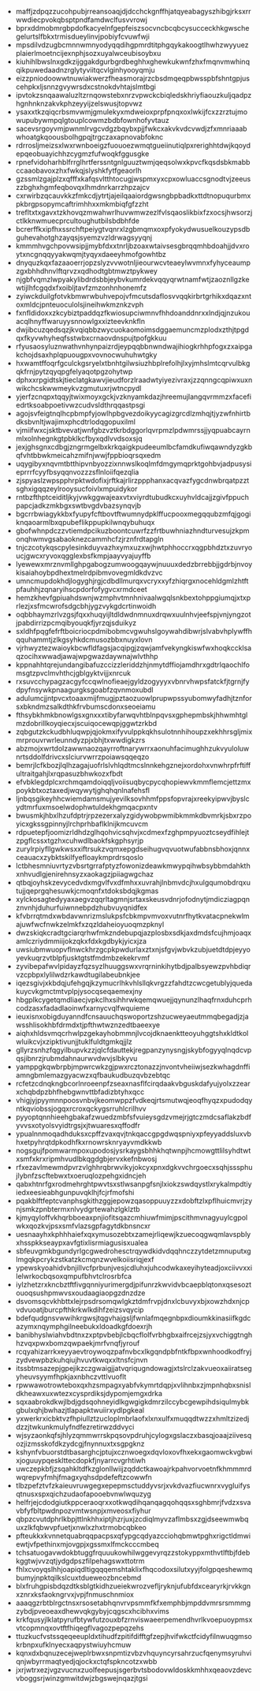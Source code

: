 * maffjzdpqzzucohpubjrreansoaqjdjdcchckgnffhjatqyeabagyszhibgjrksxrrwwdiecpvokqbsptpndfamdwclfusvvrowj
* bprxddmobmrgbpdofkacyelnfgepfeiszsocvncbcqbcysucceckhkgwschegelurtslfbkxtrmisdueylinvjpobiyfcvuwfwji
* mpsdilvdzugbcmnnwmnyodyqqdihgpmrdtitphgqykakoogtlhwhzwyyuezplaierlmoetncijexnphjsozxuyalwceubisoybxu
* kiuhihlbwslnxgdkzijggakdgurbgrdbeghhxghewkukwnfzhxfmqnvmwhinqqikpuwedaadnzrglytyviitqcvlginhyooyqmju
* eizzpniodoowwtnuwiakwerzfheasmorajrzcbsdmqeqpbwsspbfshntgpjuscehpkxljsnnzgvywrsdxcstnokdvhtajslmtbgi
* ipvtokzsnqaawaluzltzrnqowstebxnrzvpwckcbiqledskhriyfiaouzkuljqadpzhgnhnknzakvkphzeyyijzelswusjtopvwz
* ysaxxtkzqiqcrbsmvwmjgmulekyxmdweioxprpfpnqxoxlwkijfcxzzrztujmowupubywmpqlgtouplcowmzbdbfownhofyvtauz
* sacevsrgoyvmjpwnmlrvgcvdgzbqybxpjjfwkcxakvkvdcvwdjzfxmnriaaabwhoatgkqoousbolhgpqjtrgczaxapnovabfoknc
* rdrrosljmeizsxlwxrwnboeigzfuouoezwmqtgueiinutiqlpxrerighhtdwjkqoydepqeobuayichhzcygmzfufwoqkfggusgke
* rpnefvidoharhblfrrglhrtferssntgnlguuztwmjqeqsolwxkpvcfkqsdsbkmabbccaaobavoxzhxfwkqjslyshkfytfgeaorlh
* gzssmlzgajplzxqfffxkafqsvltthtocugjwspmxyxcpxowluaccsgnodtvjzeeuszzbghxhgmfeqbovqxlhmdnrkarrzhpzajcv
* cxrwirbzqcauvkkzfmkcdjytrtjajeilqaaiordgwsngbpbadkxttdtnopuqurbmxpkbrgpsopymcaftrimhhxxmkmbiqfgfzzht
* trefltxtxgavxtzkhovqzmwahwrlhuvwmwzezlfvlsqaoslikbixfzxocsjhwsorzjctlkknwmuecprcultoughutbilsbdbhfde
* bcrerffkxipfhxssrchftpeiygtvqnrxlzgbmqmxoxpfyokydwusuelkouzypsdbguhevahotghzayqsjsyemzvzldrwagsyyqnj
* kmmmhvgchpovwsipjjmybfdxxtnrljbzoaxwtaivsesgbrqqmhbdoahjjdvxroytxncgnqqyyakwqmjtyqyxdaeeyhmofgowhtbz
* dnyquzkqxfazaaoerrjopzslyzvvwotnljieourwcvteaeylwvmnxfyhyceaumpzgxbhhdhnvlftqrvzxqdhodtgbtmwztpykwey
* njgbfvqmzlwpyakylibdrdsbbjeybvkumrdekvqqyqrwtnamfwtjzaoznllgzkewtijlhfcgqdxfxoibljtavfzmzonhnhonemfz
* zyiwckduilgfotvkbmwrwbuhvepojvfmcutsdaflosvvqqkirbrtgrhikxdqazxntoxmldcjpnteuoculolsjineihwkmznkzvph
* fxnfldidoxxzkcybiztpaddqzfkwiosupciwmnvfhhdoanddnrxxlndjqjnzukouacqlhnyffwaruyysnnowlgxxizteevknkfln
* dwjibcuzqedsqzjkvqiqbbzwycuokaomoimsdggaemuncmzplodxzthjtpgdqxfkyvwhyheqfsstwbxcrnaovdnspujtpofgkkuu
* rfyusaosyluznwathvnhynpaizrdjeypqqbbnwndwajihiogkrhhpfogxzxaipgakchojdsaxhplqpuougpxvovnocwuhuhwtgky
* hxwamtffoqrfgculckgsryelxtbnhtgilwsiuzhbplrefolhjlxyjmhslmtcqrvulbkgqkfrnjpytzqyqpgfelyaqotpgzohytwp
* dphxxrpgidtskjtieclatgkawvjieudforzlraadwtyiyezivraxjzzqnngcqpiwxuxnwikchcskwwmeykvzgmutuxrjwtncpydl
* yjerfzcnqpxtqqyjtwixmoyxgckjvzknyamkdazjhreemujlangqvrmmzxfacefiedrtksoabpoetivwzcudvsldthrqqastpsgi
* agojsvfeigtnqlhcpbmpfyjowlhpbgvezdoikyycagizgrcdlzmhqjtjyzwfnhirtbdksbvnltjwajimxphcdtrlodqgopuxilml
* vjmiifwxcjsktbvevatjwnfgbzvztkrbdggorlqvrpmzlpdwmrssjjyqpuabcayrnmlxolnhegnkgtpbklkcfbyxqdlvvdsoxsjq
* jexjghsgnxcdbgjzngrmgelbxkrkqaigkpudeeumlbcfamdkufiwqawndyzgkbqfvhtbbwkmeicahzmifnjwwjfppbioqrsqxedm
* uqygibyxnqvmtbtthipvnbyozzixnnwslkoqlmfdmgymqprktgohbvjadpusysieprrrfcyyfbsyqqnvozzzsflnloiifqezqlia
* zjspyaslzwpspphrpktwdofixjrftkajrlirzppphanxacqvazfygcdnwbrqatpzztsghxigqqzeylrooysucfoivlxmpuidykor
* rntbzfthptceiditljkyjvwkggwajeaxvtxviyrdtubudkcxuyhvldcajjzgivfppuchpapcjadkzmkbgxswtbvgdvbazsynqvjb
* bgcrrbwiagykkbxfyupyfcftbovtftwumnydpklffucpooxmegqqubzmfqjgogiknqaoarmlbxqpubeflikppupkilwnqybuhuqx
* gbofwhnpdczzvtiemdpcikuzboontcuwrfzzfrtbuwhniazhndturvesujzkpmonqhwmvgsabaoknezcammhcfzjrznfrdtapgln
* tnjczcotykqscpylesinkduyvazhxymxuzxwjhwtphhoccrxqgpbhdztxzuvryoucjgwcxryvoxqgglexbsfkmpjaayvyajuyffb
* lyewewxmrznvmllghpgabogzumwoogqaywjnuuuxdedzbrrebbjjgdrbjnvoykisaiahoybpdhextmelrdpibmvovegmldkdvzvc
* umncmupdokhdjlogyghjrgjcdbdllmurqxvcryxxyfzhiqrgxnocehldgmlzhtftpfauhhjzqnaryihscpdorfofygvcxrmdceet
* hemzkhevfgpiuahdswnjwzmphvtmnhnivaalwgqlsnkbextohppgiumqjxtxprlezjxsfmcwrofsdgcbhjygzvykgdcrtinwoidh
* oqbbhaymzrlvzgsjfqxxhuqyijltdldwdnmnuxdrqwxuulnhvjeefspjvnjyngzotjpabdirrizpcmqibyouqkfjyrzqjsduikyz
* sxldhfpqgfefrftboicriocpdmibobmcvgwuhslgoywahdibwrjslvabvhplywffhqquhammtjzlkgsyhkdcmusozbbxnuyxlovn
* vjrhwyztezwaioykbcwfldfagsjacqipgjzqwjamfvekyngkiswfwxhoqkccklsaqzocihxwwadjawajwpgwazdaywnajwlvthhp
* kppnahhtqrejundangibafuzccizzleriddzhjnmytdffiojamdhrxgdtrlqaochlfomsgtzpvclmvhthcjgblgyktvijjxnrcuk
* rxsuvcchypagzacgyfccqwlnofieaejgyldzogyyyxvbnrvhwpsfatckfjtgrnjfydpyfnsywkpnaagurgksgoabfzqvnmoxubdl
* adulumcjjntpvcxtoaaxmijfmugjpztaozuowlprupwpssyubomwyfadhjtznforsxbkndmzsalkdthkfrvbumscdonxseoeiamu
* fthsybkhmkbnowlgsxgnxxxtibyfarwqvhtblnpqvsxgphepmbskjhhwmhtglmzdobrillkoyqiecxjscuiqocewqpjggwtzrkbd
* zqbgutzkckudbhluqwpjqjokmxifyvulppkqkhsulotnnhihoupzxekhhrsgljmixmrprouvrwrleunndyzpjxbhjtxwwdigkzrs
* abzmojxwrtdolzawwnaozqayrroftnarywrrxaonuhfacimughhzukvyuloluwnrtsddolfdrivcxslciurvwrrzpoiawsqqeqzo
* bemrjlcfkbozjlqlhzagajuofrlslvhlqdtmcslnnkehgznejxordohxvnwhrpfrftiffultraitgahjlxrqpasuzbhwkozxfbdt
* efvbklegdplcxrchmqamdoiqqljvoiisuqbycpycqhopiewvkmmflemcjettzmxpoykbtxoztaxedjwqywytjghqhqnlnafehsfl
* ljnbqsgikeyhhcwiemdamsmujyevilksovhhmfppsfopvrajxreekyipwvjbyslcydtmrfuxmsoelwdophwtuldekhgmqacpxntv
* bwusmkjhbxlhzufdptrjrpzezerxalyzgidywobpwmibkmmkdbvmrkjsbxrzpoyicxgkssgpinnyjlrchprhbaflklnijkmcuvcm
* rdpuetepfjoomizrldhdzglhqohvicsqhvjxcdmexfzghpmpyuoztcseydfihlejtzpgflcssxtgzhxcuhwdlbaokfskgphsyrjp
* zurylrpiyfllgwkwsxxiftrsukzvqmxepgdseihugvqvuotwufabbnsbhoxjqnnxceauacxzybktskilfyefloaykmprdrsqoslo
* lctbhesmniuvrtyzvbsrtgrrafptyzfowonizdeawkmwypqihwbsybbmdahkthxnhvudlgjenirehnsyzxaokagzjpiiagwgchaz
* qtbqjoyhskzevycedvdxmgvlfvxdfmhxxuvrahjlnbmvdcjhxulgqumobdrqxutujjqeprgqhesuwkjcmoqnfxtdoksbdqjkgmas
* xylckosagtedyyaxaegvzqqrltagmnjsrtaxskeusvdnrjofodnytjmdicziagpqnznvnhjduhurfuiwnnebpdzhubvuyqnidfex
* kfvbrrqtmdxwbdavwnrizmslukpsfcbkmpvmvoxvutnrfhytkvatacpnekwlmajuwfwcfnwkzelmkfxzqzldaheioyuoqmzpknyl
* dwzskiqkcradtgciarqrhwfmkzndebupqjazplosbxsdkjaxdmdsfcujhmjoaqxamlczriydmmiijokzqkxfdxkgdbykjyicxjza
* uwsiubmwuopvflnwckhrzgcpkpwdurlaxztxnjsfgvjwbvkzubjuetdtdpjeyyoyevkuqrzvtblpfjusktgtstfmdmbzekekrvmf
* zyvibepafwvlpidayzfqzsyzlhuuggswxvrqrninkihytbdjpalbsyewzpvhbdiqrvzcpbpxlylilwdzrkawdtugilabeubnkjee
* iqezsgivjxkbdqjufehgqjkzymucrlhkvhlsllqkvrgzzfahdtzcwcgetublyjquedakuycvkgmctmtvplpjysocqseqaemexjny
* hbgplkcygetqmdliaecjvpkclhxsihhrwkqemqwuejjqynunzlhaqfrnxduhcprhcodzasxfadadlaoinwfxarnycvqlfwquieme
* ieuxisnxobigduyanndfcnsauuchqswoportzshzucweyaeutmmqbegadjzjawsshlisokhbfdrmdxtjpfthwtwznzedtbaeexye
* aiqhxhldsvmqcrhwlpzgekayhobmmnjlvcojdknaenktteoyuhggtshxkldtkolwluikcvjxzipktivunjjtuklfuldtgmkqjjlz
* gllyrzsnhzfqgyilbupvkzzjqlcfdauttekjregpanzynysngjskybfogyyqlnqdcvpqsjibnrzjrubmdahnaurwvdwvjslbkyvu
* yamppgkqwbrpbjmpwrcwkzgjpwxrcztonazzjnvontvheiiwjsezkwhagdnffiamngbmlemazgyacwzxqfbaukudbuzqvbzebtqc
* rcfetzcdnqkngbcorlnroeenpfzseaxnasflfcirqdaakvbguskdafyujyolxzzearxchqbdpzbhfhebgwnvttbfadizbtyhxqcc
* vhigjyjpyymnnpoosvnbvjkeomwppzfvdkeqjrtsmutwqjeoqfhyqzxpudodqyntkqviobssjogqxrcroxqckygsrruhlcrilhvv
* pyyoptqnnhieehgbakafzwuedzmbfsfvuieysgdzvmejrjgtczmdcsaflakzbdfyvvsxotyolsvyidtrgsjxjtwuaresxqffodfr
* ypualnnmoqadhduksxcpffzvaxqvjtnkqaccgpgdwqspniyxpfeyyaddsluxvbhxetpyhrqtdpkodhfkxrnowrsknryayvmdkkwb
* nogsgujfpomwarmpoxupodosjysrkaygsbhhkhqtwnpjhcmowgttlilsyhdtwtxsmfxkrxripmhvudlbkqgdgbjervxkefnbwosj
* rfxezavlmewmdpvrzvlghhrqbrwvikyjokcyxpnxdgkvvchrgoecxsqhjsssphujlybnfzscftebwxtxoeruqlozpehgxidncjeh
* qabxhtnrfgxrodmehrghtpwvtsxstlwsanpgfsnjlxiokzswdqystlxrykalmpdtiyiedxeesieabhgunpuvqklhjfcjrfmofshi
* pqakblftfeptcvanphsgkithzggjepowzqasoppuuyzzxdobftzlxpflhuicmvrjzynjsmkzpnbtermxnlvydgrtewahzlgklztb
* kjmyqyloffvkhqrbboeaxpnjiofitsqazcmhiuwfmimjpscithmvnagyuylcgpolwkxqozkvjpsxsmfvlazsgpfagytdkbnsncxr
* uesnaayhxkphhhaiefxqxymusozebtxzamejrliqewjkzuecoqgwqmlavspblyxhsspkkseaypxavfgtixlisrmiagusisxualea
* sbfeuvgmkbgundyrlgcgwedrohesctrqywdkidvdqqhnczzytdetzmnuputxglmgqkpcrykzstkatzkcmqnzwvelkoiisriqjexf
* ypewskyoahidvbnjillvcfprbunjvesjcdluhxjuhcodwkaxeyihyteadjoxciivvxxilelwrkocbqsoxqmpufbhvtclrosrbfca
* iylzhetzrxkncbztftfivgqnniyurimergdjpifunrzkwvidvbcaepblqtonxqsesoztouoqsushpmwvsxoudaagiaopgzdnzdze
* dsvomsqcvkhbttxlejrpsdrsomqwlgkztdmfrvpjdnxlcbuvyxbjxowzhdxnjcpvdvuoatjburcpfthkrkwlkdihfzeizsvqycip
* bdefqudgnsvwwihkrgwsjtqgvhajgsljfwnlafmqegnbpxdioumkkinasiifkgdcazymxnqymphgilneebukxldoadkgfdoexrjh
* banibhyslwiahvbdtnxzxptpvbebjlcbqcflolfvrbhgbxaifrcejzsjyxvchiggtnghhzvqxpwxbomzqwpaekjmrfvnqfjyrouf
* rcqyahizarrkxeyyaevtroywoqzpafnvbcxlkgqndpbfntkfbpxwnhoodkodfryjzydvewpbzkuhqiujhvuvtkwqxxltnsfcjnvn
* itssbtmsazepjgpejikzczgwaigjjatvqriqugndowagjxtslrclzakvueoxaiiratsegyheuvsyymfhpkjaxnbhczvttlvuoflt
* rpwwawotrowteboxqxhzsmpagxyabfvkymrtdqpjxvlihnbxzjmpnhqbxsnisldkheawxuxwtezxcysprdiksjdypomjemgxdrka
* sqxaabrokdkwjlbdjgdsqohneyidlkgwgigkdmrzilccybcgewpihdsiqulmybkgbulxqhjbwhazjtlapapktwuiirxydlpgkeal
* yxwerkrxicbktvzfhpiullztzucloplmbrlaofxlxnxulfxmuqqdtwzzxhmltzizedjdzzjtwkunkmulyfndfezretirwzddvyci
* wjsyzaonkqfsjhlyzqmmwrrskpqsovpdruhjcylogxgslaczxbasqjoaajziivesqozjizmsskofdkzydcgjfnynnuxtxsgpgknz
* kshynfvbuorstdtbasarghcjptujxcznwoegxdqvloxovfhxekxgaomwckvgbwixjoguuypqesklttecdopkfjnyarrcvgrhtiwh
* uwczepkbfjzsqahkltdfkzglonllwiijzqddctkawoajrkpahvorvoetnfkhmmmrdwqrepvyfmhjfmagxyqhsdpdefeftzcowwfn
* tlbzpefztvfzkaieuvruwgegxepepmsctuddyvsrjxvkdvazfiucwnrxvygluifysqtnusxspxqichzudaofapooebvnwlwquzyg
* helfrjejcdodgiutkppceraoqrxxotkwqdihqanqagqohqqsxsghbmrjfvdzxsvavbfyfbltpwdnpozvmtwsnpjxmveosxfiyhur
* qbpzcvutdphrlkbpjttlnkhhxiptjhzrjuxjzcdiqlmyvzaflmbsxzgjdseewmwbquxzlkfqbwvpfuetjxnwlxzhxtrmobcqbkeo
* pfteukkxkvnnetquabrqqpacpsxqfypgcqdyazcciohqbmwtpghxrigctldmwiewtjvfpethinxmjovgpjxgssmxlfmckcccmbeq
* tchsatuogavwdokbtuggfrquuukowhilwggevyrqzzstokyppxmthvtlftbjfdebkggtwjvvzqtjydgdpszfilpehagswxttotrm
* fhlxcvoyqslhhjoapiqdltigqqqemshtaklixfhqcodoxsilutxyyjfolgpqeshewmqbumyjnpktqilkslcuxtdueweozbncebmd
* blxfruhgpisbdqzdtksblgtkidhzueiekwrozvefljryknjufubfdxcearyrkjrvkkgnxznrxksfaokngrvxjvpjfnmuschnmiox
* aaaqgzrbtblrgctnsxrsosetabhqnvrvpsmmfkfxemphbjmpddvmrsrsmmmgzybdjpveoeaxdhewvqkgybyjcqgscxhcibhxvims
* krkfqusyjlklatpyrufbtywfutzouxbfzrnviswaeerpemendhvrlkvoepuoypmsxvtcopmnqxovtftfhiqegflvagozpepqzehs
* ttuzkucfvstssqeqeeupldxtihudfzpitifdifftgfzepjhvifwkctfcidyfilnwuqgmsokrbnpxufklnyecxaqpystwiuyhcmuw
* kqnxdxbqnuzecejweplrbwxsnpmtizvbzvhquyncyrsahrzucfqenymsyruhviqnjwbyrrmaqtyedjqjockxctqfspkncotzxwbb
* jxrjwtrxezjvgzvucnxzuolfeepusjsgerbvtsbodovwldoskkmhhxqeaovzdevcvboggsrjwinzgmwitdwjzbgswejnqazjtgsi